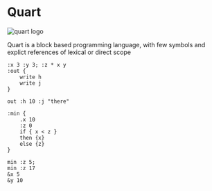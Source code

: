 # Quart

![quart logo](http://quart.firecrow.com/quart-logo128.png)


Quart is a block based programming language, with few symbols and explict references of lexical or direct scope


```
:x 3 :y 3; :z * x y
:out {
    write h
    write j
}

out :h 10 :j "there"

:min {
    .x 10 
    :z 0 
    if { x < z } 
    then {x} 
    else {z}
} 

min :z 5; 
min :z 17
&x 5 
&y 10
```
